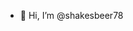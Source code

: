 - 👋 Hi, I’m @shakesbeer78


<!---
shakesbeer78/shakesbeer78 is a ✨ special ✨ repository because its `README.md` (this file) appears on your GitHub profile.
You can click the Preview link to take a look at your changes.
--->
